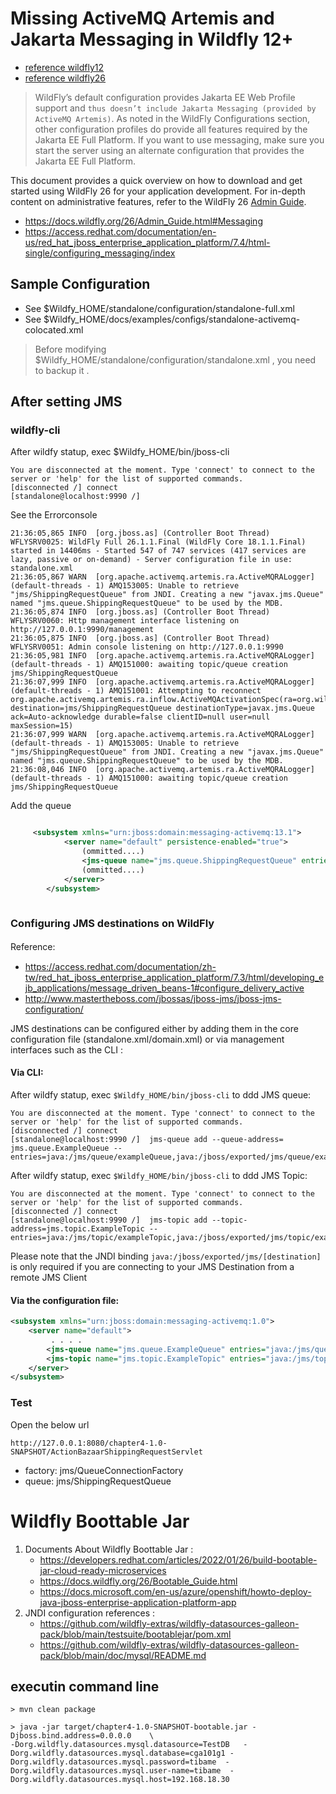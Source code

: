 # Missing ActiveMQ Artemis and Jakarta Messaging in Wildfly 12+
* [reference wildfly12](https://docs.wildfly.org/12/Getting_Started_Guide.html)
* [reference wildfly26](https://docs.wildfly.org/26/Getting_Started_Guide.html)  
> WildFly’s default configuration provides Jakarta EE Web Profile support and ``thus doesn’t include Jakarta Messaging (provided by ActiveMQ Artemis)``. As noted in the WildFly Configurations section, other configuration profiles do provide all features required by the Jakarta EE Full Platform. If you want to use messaging, make sure you start the server using an alternate configuration that provides the Jakarta EE Full Platform.

This document provides a quick overview on how to download and get started using WildFly 26 for your application development. For in-depth content on administrative features, refer to the WildFly 26 [Admin Guide](https://docs.wildfly.org/26/Admin_Guide.html#Messaging).

* https://docs.wildfly.org/26/Admin_Guide.html#Messaging
* https://access.redhat.com/documentation/en-us/red_hat_jboss_enterprise_application_platform/7.4/html-single/configuring_messaging/index

## Sample Configuration
* See $Wildfy_HOME/standalone/configuration/standalone-full.xml
* See $Wildfy_HOME/docs/examples/configs/standalone-activemq-colocated.xml

> Before modifying $Wildfy_HOME/standalone/configuration/standalone.xml , you need to backup it .

## After setting JMS
### wildfly-cli
After wildfy statup, exec $Wildfy_HOME/bin/jboss-cli

```shell
You are disconnected at the moment. Type 'connect' to connect to the server or 'help' for the list of supported commands.
[disconnected /] connect
[standalone@localhost:9990 /] 
```
See the Errorconsole

```shell
21:36:05,865 INFO  [org.jboss.as] (Controller Boot Thread) WFLYSRV0025: WildFly Full 26.1.1.Final (WildFly Core 18.1.1.Final) started in 14406ms - Started 547 of 747 services (417 services are lazy, passive or on-demand) - Server configuration file in use: standalone.xml
21:36:05,867 WARN  [org.apache.activemq.artemis.ra.ActiveMQRALogger] (default-threads - 1) AMQ153005: Unable to retrieve "jms/ShippingRequestQueue" from JNDI. Creating a new "javax.jms.Queue" named "jms.queue.ShippingRequestQueue" to be used by the MDB.
21:36:05,874 INFO  [org.jboss.as] (Controller Boot Thread) WFLYSRV0060: Http management interface listening on http://127.0.0.1:9990/management
21:36:05,875 INFO  [org.jboss.as] (Controller Boot Thread) WFLYSRV0051: Admin console listening on http://127.0.0.1:9990
21:36:05,981 INFO  [org.apache.activemq.artemis.ra.ActiveMQRALogger] (default-threads - 1) AMQ151000: awaiting topic/queue creation jms/ShippingRequestQueue
21:36:07,999 INFO  [org.apache.activemq.artemis.ra.ActiveMQRALogger] (default-threads - 1) AMQ151001: Attempting to reconnect org.apache.activemq.artemis.ra.inflow.ActiveMQActivationSpec(ra=org.wildfly.extension.messaging.activemq.ActiveMQResourceAdapter@16483d77 destination=jms/ShippingRequestQueue destinationType=javax.jms.Queue ack=Auto-acknowledge durable=false clientID=null user=null maxSession=15)
21:36:07,999 WARN  [org.apache.activemq.artemis.ra.ActiveMQRALogger] (default-threads - 1) AMQ153005: Unable to retrieve "jms/ShippingRequestQueue" from JNDI. Creating a new "javax.jms.Queue" named "jms.queue.ShippingRequestQueue" to be used by the MDB.
21:36:08,046 INFO  [org.apache.activemq.artemis.ra.ActiveMQRALogger] (default-threads - 1) AMQ151000: awaiting topic/queue creation jms/ShippingRequestQueue
```

Add the queue

```xml

     <subsystem xmlns="urn:jboss:domain:messaging-activemq:13.1">
            <server name="default" persistence-enabled="true">
                (ommitted....)
                <jms-queue name="jms.queue.ShippingRequestQueue" entries="java:/jms/ShippingRequestQueue"/> 
                (ommitted....)
            </server>            
        </subsystem>
        
```
### Configuring JMS destinations on WildFly 
Reference:　
* https://access.redhat.com/documentation/zh-tw/red_hat_jboss_enterprise_application_platform/7.3/html/developing_ejb_applications/message_driven_beans-1#configure_delivery_active
* http://www.mastertheboss.com/jbossas/jboss-jms/jboss-jms-configuration/

JMS destinations can be configured either by adding them in the core configuration file (standalone.xml/domain.xml) or via management interfaces such as the CLI :

#### Via CLI:

After wildfy statup, exec `$Wildfy_HOME/bin/jboss-cli` to ddd JMS queue:

```shell
You are disconnected at the moment. Type 'connect' to connect to the server or 'help' for the list of supported commands.
[disconnected /] connect
[standalone@localhost:9990 /]  jms-queue add --queue-address= jms.queue.ExampleQueue --entries=java:/jms/queue/exampleQueue,java:/jboss/exported/jms/queue/exampleQueue
```

After wildfy statup, exec `$Wildfy_HOME/bin/jboss-cli` to ddd JMS Topic:

```shell
You are disconnected at the moment. Type 'connect' to connect to the server or 'help' for the list of supported commands.
[disconnected /] connect
[standalone@localhost:9990 /]  jms-topic add --topic-address=jms.topic.ExampleTopic --entries=java:/jms/topic/exampleTopic,java:/jboss/exported/jms/topic/exampleTopic
```

Please note that the JNDI binding ``java:/jboss/exported/jms/[destination]`` is only required if you are connecting to your JMS Destination from a remote JMS Client

####  Via the configuration file:

```xml
<subsystem xmlns="urn:jboss:domain:messaging-activemq:1.0">
    <server name="default">
         . . . .  
        <jms-queue name="jms.queue.ExampleQueue" entries="java:/jms/queue/exampleQueue java:/jboss/exported/jms/queue/exampleQueue"/>
        <jms-topic name="jms.topic.ExampleTopic" entries="java:/jms/topic/exampleTopic java:/jboss/exported/jms/topic/exampleTopic"/>
    </server>
</subsystem>
```

### Test
Open the below url 

```
http://127.0.0.1:8080/chapter4-1.0-SNAPSHOT/ActionBazaarShippingRequestServlet
```
* factory: jms/QueueConnectionFactory
* queue: jms/ShippingRequestQueue

# Wildfly Boottable Jar
1. Documents About Wildfly Boottable Jar :
   * https://developers.redhat.com/articles/2022/01/26/build-bootable-jar-cloud-ready-microservices
   * https://docs.wildfly.org/26/Bootable_Guide.html
   * https://docs.microsoft.com/en-us/azure/openshift/howto-deploy-java-jboss-enterprise-application-platform-app
1. JNDI configuration references :
   * https://github.com/wildfly-extras/wildfly-datasources-galleon-pack/blob/main/testsuite/bootablejar/pom.xml
   * https://github.com/wildfly-extras/wildfly-datasources-galleon-pack/blob/main/doc/mysql/README.md

## executin command line
```shell
> mvn clean package

> java -jar target/chapter4-1.0-SNAPSHOT-bootable.jar -Djboss.bind.address=0.0.0.0    \
-Dorg.wildfly.datasources.mysql.datasource=TestDB   -Dorg.wildfly.datasources.mysql.database=cga101g1 -Dorg.wildfly.datasources.mysql.password=tibame  -Dorg.wildfly.datasources.mysql.user-name=tibame  -Dorg.wildfly.datasources.mysql.host=192.168.18.30   
```   